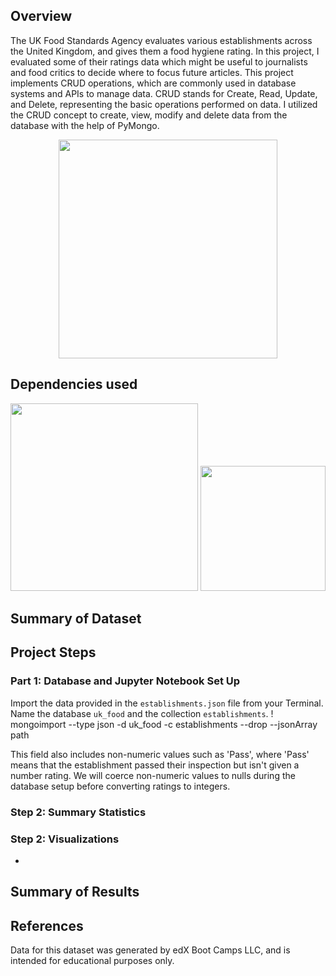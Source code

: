## Overview
The UK Food Standards Agency evaluates various establishments across the United Kingdom, and gives them a food hygiene rating. In this project, I evaluated some of their ratings data which might be useful to journalists and food critics to decide where to focus future articles. This project implements CRUD operations, which are commonly used in database systems and APIs to manage data. CRUD stands for Create, Read, Update, and Delete, representing the basic operations performed on data. I utilized the CRUD concept to create, view, modify and delete data from the database with the help of PyMongo.

<p align="center">
 
 <img  width="350" src =https://github.com/Jayplect/nosql-challenge/assets/107348074/caf307b5-7dd0-4bf5-936d-fbdc860445bb>
 
</p>

## Dependencies used
<p >
 <img  width="300" src =https://github.com/Jayplect/nosql-challenge/assets/107348074/72ec540f-c313-46a3-b5ad-1c3c965cd0ad>

 <img  width="200" src = https://user-images.githubusercontent.com/107348074/236379825-80dc02bc-46c1-46fa-9634-dc28cdcb5704.png>
</p>

## Summary of Dataset

## Project Steps
### Part 1: Database and Jupyter Notebook Set Up
Import the data provided in the `establishments.json` file from your Terminal. Name the database `uk_food` and the collection `establishments`.
 ! mongoimport --type json -d uk_food -c establishments --drop --jsonArray path
 
 This field also includes non-numeric values such as 'Pass', where 'Pass' means that the establishment passed their inspection but isn't given a number rating. We will coerce non-numeric values to nulls during the database setup before converting ratings to integers.


### Step 2: Summary Statistics 

### Step 2: Visualizations
-
## Summary of Results 

## References
Data for this dataset was generated by edX Boot Camps LLC, and is intended for educational purposes only.
